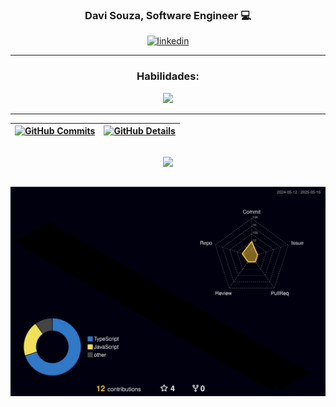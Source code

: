 <div align="center">
  
<h3> Davi Souza, Software Engineer 💻</h3>

[<img src='https://www.svgrepo.com/show/448234/linkedin.svg' alt='linkedin' height='40' width="60" target="_blank">](https://www.linkedin.com/in/daviSouzaDeveloper/)

<hr>

### Habilidades:</h4>

<div>
  <a href="https://skillicons.dev">
    <img src="https://skillicons.dev/icons?i=androidstudio,angular,aws,azure,css,docker,express,git,github,html,javascript,java,jenkins,jest,kubernetes,laravel,linkedin,linux,maven,mongodb,nestjs,nodejs,npm,php,postgres,postman,rabbitmq,react,spring,typescript,wordpress" />
  </a>
</div>

<hr>

| [![GitHub Commits](http://github-profile-summary-cards.vercel.app/api/cards/productive-time?username=davissbf&theme=dracula&utcOffset=-3)](https://github.com/vn7n24fzkq/github-profile-summary-cards) | [![GitHub Details](http://github-profile-summary-cards.vercel.app/api/cards/profile-details?username=davissbf&theme=dracula)](https://github.com/vn7n24fzkq/github-profile-summary-cards) |
| ----------- | ----------- |

##

<div>
   <img src="https://github-profile-trophy.vercel.app/?username=manell98&row=1&column=6&theme=dracula&margin-w=15&margin-h=15"/>
</div>

##

![Status](./profile-3d-contrib/profile-night-rainbow.svg)

</div>
